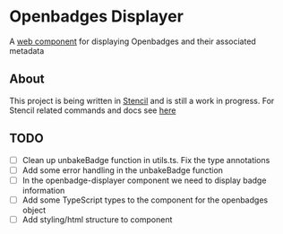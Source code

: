 # Openbadges Displayer

A [web component](https://developer.mozilla.org/en-US/docs/Web/Web_Components) for displaying Openbadges and their associated metadata

## About

This project is being written in [Stencil](https://stenciljs.com/) and is still a work in progress. For Stencil related commands and docs see [here](./stencil_readme.md)

## TODO

- [ ] Clean up unbakeBadge function in utils.ts. Fix the type annotations
- [ ] Add some error handling in the unbakeBadge function
- [ ] In the openbadge-displayer component we need to display badge information
- [ ] Add some TypeScript types to the component for the openbadges object
- [ ] Add styling/html structure to component
